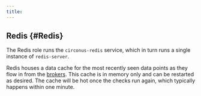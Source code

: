 ```yaml
---
title:
---
```


## Redis {#Redis}
The Redis role runs the `circonus-redis` service, which in turn runs a single instance of `redis-server`.

Redis houses a data cache for the most recently seen data points as they flow in from the [brokers](/Roles/broker.md).  This cache is in memory only and can be restarted as desired. The cache will be hot once the checks run again, which typically happens within one minute.
